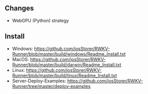 ## Changes

- WebGPU (Python) strategy

## Install

- Windows: https://github.com/josStorer/RWKV-Runner/blob/master/build/windows/Readme_Install.txt
- MacOS: https://github.com/josStorer/RWKV-Runner/blob/master/build/darwin/Readme_Install.txt
- Linux: https://github.com/josStorer/RWKV-Runner/blob/master/build/linux/Readme_Install.txt
- Server-Deploy-Examples: https://github.com/josStorer/RWKV-Runner/tree/master/deploy-examples

